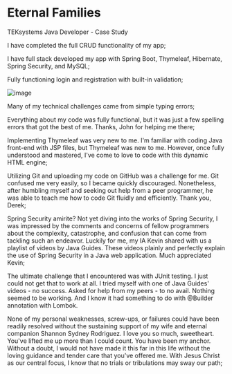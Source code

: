 # Eternal Families

TEKsystems Java Developer - Case Study

I have completed the full CRUD functionality of my app;

I have full stack developed my app with Spring Boot, Thymeleaf, Hibernate, Spring Security, and MySQL;

Fully functioning login and registration with built-in validation;

![image](https://user-images.githubusercontent.com/89802849/176322213-08abe4e5-e592-4b9e-a4ac-c1342763bdc3.png)

Many of my technical challenges came from simple typing errors;

Everything about my code was fully functional, but it was just a few spelling errors that got the best of me. Thanks, John for helping me there;

Implementing Thymeleaf was very new to me. I'm familiar with coding Java front-end with JSP files, but Thymeleaf was new to me. However, once fully understood and mastered, I've come to love to code with this dynamic HTML engine;

Utilizing Git and uploading my code on GitHub was a challenge for me. Git confused me very easily, so I became quickly discouraged. Nonetheless, after humbling myself and seeking out help from a peer programmer, he was able to teach me how to code Git fluidly and efficiently. Thank you, Derek;

Spring Security amirite? Not yet diving into the works of Spring Security, I was impressed by the comments and concerns of fellow programmers about the complexity, catastrophe, and confusion that can come from tackling such an endeavor. Luckily for me, my IA Kevin shared with us a playlist of videos by Java Guides. These videos plainly and perfectly explain the use of Spring Security in a Java web application. Much appreciated Kevin;

The ultimate challenge that I encountered was with JUnit testing. I just could not get that to work at all. I tried myself with one of Java Guides' videos - no success. Asked for help from my peers - to no avail. Nothing seemed to be working. And I know it had something to do with @Builder annotation with Lombok.

None of my personal weaknesses, screw-ups, or failures could have been readily resolved without the sustaining support of my wife and eternal companion
Shannon Sydney Rodriguez. I love you so much, sweetheart. You've lifted me up more than I could count. You have been my anchor. Without a doubt, I would not have made it this far in this life without the loving guidance and tender care that you've offered me. With Jesus Christ as our central focus, I know that no trials or tribulations may sway our path;
